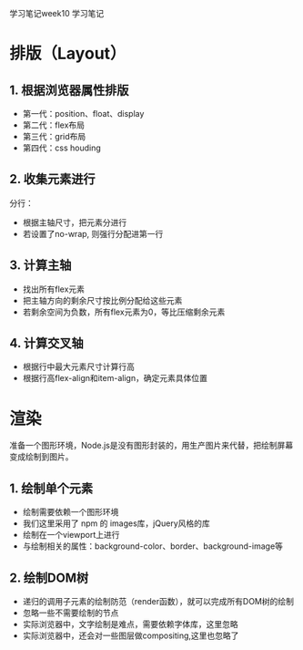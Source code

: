 学习笔记week10 学习笔记

# 排版（Layout）
## 1. 根据浏览器属性排版
- 第一代：position、float、display
- 第二代：flex布局
- 第三代：grid布局
- 第四代：css houding
## 2. 收集元素进行
分行：
- 根据主轴尺寸，把元素分进行
- 若设置了no-wrap, 则强行分配进第一行
## 3. 计算主轴
- 找出所有flex元素
- 把主轴方向的剩余尺寸按比例分配给这些元素
- 若剩余空间为负数，所有flex元素为0，等比压缩剩余元素
## 4. 计算交叉轴
- 根据行中最大元素尺寸计算行高
- 根据行高flex-align和item-align，确定元素具体位置

# 渲染
准备一个图形环境，Node.js是没有图形封装的，用生产图片来代替，把绘制屏幕变成绘制到图片。

## 1. 绘制单个元素
- 绘制需要依赖一个图形环境
- 我们这里采用了 npm 的 images库，jQuery风格的库
- 绘制在一个viewport上进行
- 与绘制相关的属性：background-color、border、background-image等

## 2. 绘制DOM树
- 递归的调用子元素的绘制防范（render函数），就可以完成所有DOM树的绘制
- 忽略一些不需要绘制的节点
- 实际浏览器中，文字绘制是难点，需要依赖字体库，这里忽略
- 实际浏览器中，还会对一些图层做compositing,这里也忽略了
